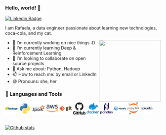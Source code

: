 ### Hello, world! 👋

[![Linkedin Badge](https://img.shields.io/badge/-LinkedIn-f53505?style=flat-square&logo=Linkedin&logoColor=white&link=https://www.linkedin.com/in/rafaelapolizel)](https://www.linkedin.com/in/rafaelapolizel)

I am Rafaela, a data engineer passionate about learning new technologies, coca-cola, and my cat.

<a href="#"><img align="right" src="https://media.giphy.com/media/USV0ym3bVWQJJmNu3N/giphy.gif" width="200 " height="200" /></a>

- 🔭 I’m currently working on nice things :D
- 🌱 I’m currently learning Deep & Reinforcement Learning
- 👯 I’m looking to collaborate on open source projects
- 💬 Ask me about: Python, Hadoop
- 📫 How to reach me: by email or LinkedIn
- 😄 Pronouns: she, her
<!-- ⚡ Fun fact: ... --> 
<!-- 🤔 I’m looking for help with --> 



### :wrench: Languages and Tools

<code><img src="https://raw.githubusercontent.com/devicons/devicon/master/icons/hadoop/hadoop-original-wordmark.svg" alt="Hadoop" width="40" height="40"></code>
<code><img src="https://raw.githubusercontent.com/devicons/devicon/master/icons/python/python-original.svg" alt="Python" width="40" height="40"></code>
<code><img src="https://raw.githubusercontent.com/devicons/devicon/master/icons/apachespark/apachespark-original-wordmark.svg" alt="Spark" width="40" height="40"></code>
<code><img src="https://raw.githubusercontent.com/devicons/devicon/master/icons/amazonwebservices/amazonwebservices-original-wordmark.svg" alt="Aws" width="40" height="40"></code>
<code><img src="https://raw.githubusercontent.com/github/explore/80688e429a7d4ef2fca1e82350fe8e3517d3494d/topics/git/git.png" alt="Git" width="40" height="40"></code>
<code><img src="https://raw.githubusercontent.com/devicons/devicon/master/icons/github/github-original-wordmark.svg" alt="Github" width="40" height="40"></code>
<code><img src="https://raw.githubusercontent.com/github/explore/80688e429a7d4ef2fca1e82350fe8e3517d3494d/topics/docker/docker.png" alt="Docker" width="40" height="40"></code>
<code><img src="https://raw.githubusercontent.com/devicons/devicon/master/icons/pandas/pandas-original-wordmark.svg" alt="Pandas" width="40" height="40"></code>
<code><img src="https://raw.githubusercontent.com/devicons/devicon/master/icons/numpy/numpy-original-wordmark.svg" alt="Numpy" width="40" height="40"></code>
<code><img src="https://raw.githubusercontent.com/devicons/devicon/master/icons/jupyter/jupyter-original-wordmark.svg" alt="Jupyter" width="40" height="40"></code>
<code><img src="https://raw.githubusercontent.com/devicons/devicon/master/icons/splunk/splunk-original-wordmark.svg" alt="Splunk" width="40" height="40"></code>
<br/>
<br/>
  
[![Github stats](https://github-readme-stats.vercel.app/api?username=polizelr&count_private=true&hide=issues&show_icons=true&theme=graywhite&title_color=f53505)](https://github.com/polizelr)

<!--
**polizelr/polizelr** is a ✨ _special_ ✨ repository because its `README.md` (this file) appears on your GitHub profile.

Here are some ideas to get you started:

- 
-->
